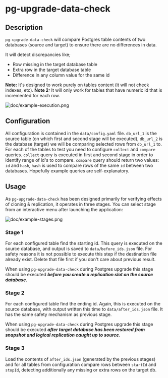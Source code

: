 # pg-upgrade-data-check

## Description

`pg-upgrade-data-check` will compare Postgres table contents of two databases (source and target) to ensure there are no differences
in data.

It will detect discrepancies like;
- Row missing in the target database table
- Extra row in the target database table
- Difference in any column value for the same id

**Note:** It's designed to work purely on tables content (it will not check indexes, etc).
**Note 2:** It will only work for tables that have numeric id that is incremented for each row.

![doc/example-execution.png](doc/example-execution.png)

## Configuration
All configuration is contained in the `data/config.yaml` file. `db_url_1` is the source table
(on which first and second stage will be executed), `db_url_2` is the database (target) we will be comparing selected
rows from `db_url_1` to. For each of the tables to test you need to configure `collect` and `compare` queries. `collect`
query is executed in first and second stage in order to identify range of id's to compare. `compare` query should return
two values: `id` and `hash`, `hash` is used to compare rows of the same `id` between two databases. Hopefully example
queries are self-explanatory.

## Usage
As `pg-upgrade-data-check` has been designed primarily for verifying effects of cloning & replication, it operates in three stages.
You can select stage from an interactive menu after launching the application:

![doc/example-stages.png](doc/example-stages.png)

### Stage 1
For each configured table find the starting id. This query is executed on the source database, and output is
saved to `data/before_ids.json` file. For safety reasons it is not possible to execute this step if the destination
file already exist. Delete that file first if you don't care about previous result.

When using `pg-upgrade-data-check` during Postgres upgrade this stage should be executed ***before you create a replication
slot on the source database***.

### Stage 2
For each configured table find the ending id. Again, this is executed on the source database, with output written
this time to `data/after_ids.json` file. It has the same safety mechanism as previous stage.

When using `pg-upgrade-data-check` during Postgres upgrade this stage should be executed ***after target database has been restored
from snapshot and logical replication caught up to source***.

### Stage 3
Load the contents of `after_ids.json` (generated by the previous stages) and for all tables from configuration compare
rows between `startId` and `stopId`, detecting additionally any missing or extra rows on the target db.

